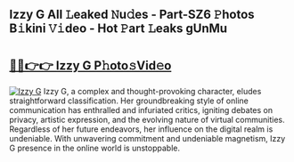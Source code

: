 ## Izzy G All 𝙻eaked 𝙽u𝚍es - Part-SZ6 𝙿hotos B𝚒kini 𝚅𝚒deo - Hot 𝙿art 𝙻eaks gUnMu

# <h2><a href="http://ld3bx3u.urlbe.top/?page=Izzy+G">🔗🔗👉👉 Izzy G P𝚑oto𝚜Vid𝚎o</a></h2>

[![Izzy G](https://i.imgur.com/eBuTRDB.gif)](http://ld3bx3u.urlbe.top/?page=Izzy+G)
Izzy G, a complex and thought-provoking character, eludes straightforward classification. Her groundbreaking style of online communication has enthralled and infuriated critics, igniting debates on privacy, artistic expression, and the evolving nature of virtual communities. Regardless of her future endeavors, her influence on the digital realm is undeniable. With unwavering commitment and undeniable magnetism, Izzy G presence in the online world is unstoppable.
